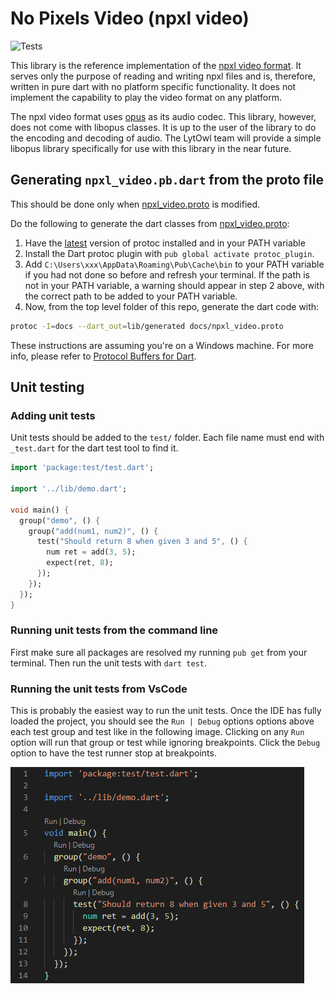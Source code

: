 # No Pixels Video (npxl video)

![Tests](https://github.com/oreal-solutions/npxl-video/workflows/Tests/badge.svg)

This library is the reference implementation of the [npxl video format](docs/introduction.md). It serves only the
purpose of reading and writing npxl files and is, therefore, written in pure dart with no platform specific functionality. It does not implement the capability to play the video format on any
platform.

The npxl video format uses [opus](https://opus-codec.org/) as its audio codec. This library, however, does not come with
libopus classes. It is up to the user of the library to do the encoding and decoding of audio. The LytOwl team will
provide a simple libopus library specifically for use with this library in the near future.

## Generating `npxl_video.pb.dart` from the proto file

This should be done only when [npxl_video.proto](docs/npxl_video.proto) is modified.

Do the following to generate the dart classes from [npxl_video.proto](docs/npxl_video.proto):

1. Have the [latest](https://github.com/google/protobuf/releases/latest) version of protoc installed and in your PATH
   variable
2. Install the Dart protoc plugin with `pub global activate protoc_plugin`.
3. Add `C:\Users\xxx\AppData\Roaming\Pub\Cache\bin` to your PATH variable if you had not done so before and refresh your terminal. If the path is not in your PATH variable, a warning should appear in step 2 above, with the correct path to be added to your PATH variable.
4. Now, from the top level folder of this repo, generate the dart code with:

```bash
protoc -I=docs --dart_out=lib/generated docs/npxl_video.proto
```

These instructions are assuming you're on a Windows machine. For more info, please refer to [Protocol Buffers for Dart](https://developers.google.com/protocol-buffers/docs/darttutorial#compiling-your-protocol-buffers).

## Unit testing

### Adding unit tests

Unit tests should be added to the `test/` folder. Each file name must end with `_test.dart` for the dart test tool to find it.

```dart
import 'package:test/test.dart';

import '../lib/demo.dart';

void main() {
  group("demo", () {
    group("add(num1, num2)", () {
      test("Should return 8 when given 3 and 5", () {
        num ret = add(3, 5);
        expect(ret, 8);
      });
    });
  });
}
```

### Running unit tests from the command line

First make sure all packages are resolved my running `pub get` from your terminal. Then run the unit tests with `dart test`.

### Running the unit tests from VsCode

This is probably the easiest way to run the unit tests. Once the IDE has fully loaded the project, you should see the `Run | Debug` options options above each test group and test like in the following image. Clicking on any `Run` option will run that group or test while ignoring breakpoints. Click the `Debug` option to have the test runner stop at breakpoints.

![Running the unit tests from VsCode](docs/assets/unit_testing_1.png)
